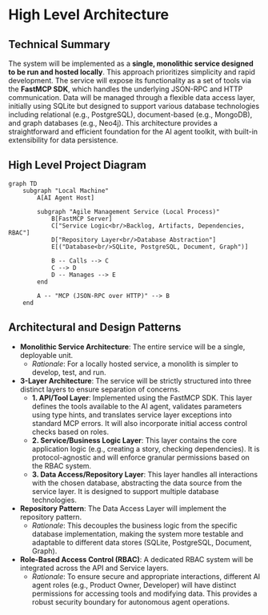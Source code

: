 # High Level Architecture

## Technical Summary

The system will be implemented as a **single, monolithic service designed to be run and hosted locally**. This approach prioritizes simplicity and rapid development. The service will expose its functionality as a set of tools via the **FastMCP SDK**, which handles the underlying JSON-RPC and HTTP communication. Data will be managed through a flexible data access layer, initially using SQLite but designed to support various database technologies including relational (e.g., PostgreSQL), document-based (e.g., MongoDB), and graph databases (e.g., Neo4j). This architecture provides a straightforward and efficient foundation for the AI agent toolkit, with built-in extensibility for data persistence.

## High Level Project Diagram

```mermaid
graph TD
    subgraph "Local Machine"
        A[AI Agent Host]

        subgraph "Agile Management Service (Local Process)"
            B[FastMCP Server]
            C["Service Logic<br/>Backlog, Artifacts, Dependencies, RBAC"]
            D["Repository Layer<br/>Database Abstraction"]
            E[("Database<br/>SQLite, PostgreSQL, Document, Graph")]

            B -- Calls --> C
            C --> D
            D -- Manages --> E
        end

        A -- "MCP (JSON-RPC over HTTP)" --> B
    end
```

## **Architectural and Design Patterns**

* **Monolithic Service Architecture**: The entire service will be a single, deployable unit.
  * *Rationale*: For a locally hosted service, a monolith is simpler to develop, test, and run.
* **3-Layer Architecture**: The service will be strictly structured into three distinct layers to ensure separation of concerns.
  * **1. API/Tool Layer**: Implemented using the FastMCP SDK. This layer defines the tools available to the AI agent, validates parameters using type hints, and translates service layer exceptions into standard MCP errors. It will also incorporate initial access control checks based on roles.
  * **2. Service/Business Logic Layer**: This layer contains the core application logic (e.g., creating a story, checking dependencies). It is protocol-agnostic and will enforce granular permissions based on the RBAC system.
  * **3. Data Access/Repository Layer**: This layer handles all interactions with the chosen database, abstracting the data source from the service layer. It is designed to support multiple database technologies.
* **Repository Pattern**: The Data Access Layer will implement the repository pattern.
  * *Rationale*: This decouples the business logic from the specific database implementation, making the system more testable and adaptable to different data stores (SQLite, PostgreSQL, Document, Graph).
* **Role-Based Access Control (RBAC)**: A dedicated RBAC system will be integrated across the API and Service layers.
  * *Rationale*: To ensure secure and appropriate interactions, different AI agent roles (e.g., Product Owner, Developer) will have distinct permissions for accessing tools and modifying data. This provides a robust security boundary for autonomous agent operations.
